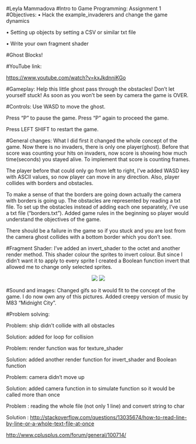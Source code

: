 #Leyla Mammadova
#Intro to Game Programming: Assignment 1
#Objectives:
•	Hack the example_invaderers and change the game dynamics

•	Setting up objects by setting a CSV or similar txt file

•	Write your own fragment shader

#Ghost Blocks!

#YouTube link:

https://www.youtube.com/watch?v=kxJkdnniKGo

#Gameplay:
Help this little ghost pass through the obstacles! Don’t let yourself stuck! As soon as you won’t be seen by camera the game is OVER.

#Controls:
Use WASD to move the ghost. 

Press “P” to pause the game. Press “P” again to proceed the game.

Press LEFT SHIFT to restart the game.

#General changes:
What I did first it changed the whole concept of the game. Now there is no invaders, there is only one player(ghost). 
Before that score was counting your hits on invaders, now score is showing how much time(seconds) you stayed alive. To implement that score is counting frames. 

The player before that could only go from left to right, I’ve added WASD key with ASCII values, so now player can move in any direction. Also, player collides with borders and obstacles. 

To make a sense of that the borders are going down actually the camera with borders is going up. The obstacles are represented by reading a txt file. To set up the obstacles instead of adding each one separately, I’ve use a txt file (“borders.txt”).
 Added game rules in the beginning so player would understand the objectives of the game.
 
There should be a failure in the game so if you stuck and you are lost from the camera ghost collides with a bottom border which you don’t see. 


#Fragment Shader:
I’ve added an invert_shader to the octet and another render method. 
This shader colour the sprites to invert colour. But since I didn’t want it to apply to every sprite I created a Boolean function invert that allowed me to change only selected sprites. 

<p align="center">
  <img src="https://postimg.org/image/5foud0jeb/][img]https://s21.postimg.org/5foud0jeb/invertshader.jpg"/>
  <img src="https://postimg.org/image/ggjzi1bn7/][img]https://s21.postimg.org/ggjzi1bn7/shader.jpg"/>
</p>



#Sound and images:
Changed gifs so it would fit to the concept of the game. I do now own any of this pictures.
Added creepy version of music by M83 “Midnight City”.

#Problem solving:

Problem: ship didn’t collide with all obstacles

Solution: added for loop for collision

Problem: render function was for texture_shader

Solution: added another render function for invert_shader and Boolean function

Problem: camera didn’t move up

Solution: added camera function in to simulate function so it would be called more than once

Problem : reading the whole file (not only 1 line) and convert string to char

Solution :  http://stackoverflow.com/questions/13035674/how-to-read-line-by-line-or-a-whole-text-file-at-once  

http://www.cplusplus.com/forum/general/100714/
